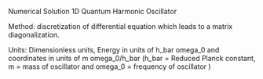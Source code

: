 Numerical Solution 1D Quantum Harmonic Oscillator

Method: discretization of differential equation which leads to a matrix diagonalization.

Units: Dimensionless units, Energy in units of h_bar omega_0 and coordinates in units of m omega_0/h_bar
(h_bar = Reduced Planck constant, m = mass of oscillator and omega_0 = frequency of oscillator )

